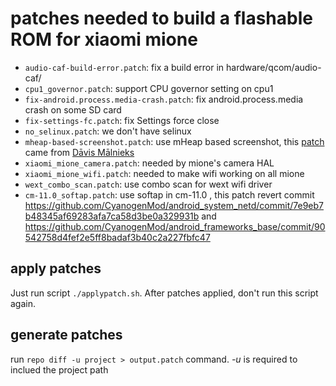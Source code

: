 # patches needed to build a flashable ROM for xiaomi mione

* `audio-caf-build-error.patch`: fix a build error in hardware/qcom/audio-caf/
* `cpu1_governor.patch`: support CPU governor setting on cpu1
* `fix-android.process.media-crash.patch`: fix android.process.media crash on some SD card
* `fix-settings-fc.patch`: fix Settings force close
* `no_selinux.patch`: we don't have selinux
* `mheap-based-screenshot.patch`: use mHeap based screenshot, this [patch][screenshot_patch] came from [Dāvis Mālnieks][TheWhisp]
* `xiaomi_mione_camera.patch`: needed by mione's camera HAL
* `xiaomi_mione_wifi.patch`: needed to make wifi working on all mione
* `wext_combo_scan.patch`: use combo scan for wext wifi driver
* `cm-11.0_softap.patch`: use softap in cm-11.0
  ,
  this patch revert commit https://github.com/CyanogenMod/android_system_netd/commit/7e9eb7b48345af69283afa7ca58d3be0a329931b
  and https://github.com/CyanogenMod/android_frameworks_base/commit/90542758d4fef2e5ff8badaf3b40c2a227fbfc47


apply patches
-------------

Just run script `./applypatch.sh`.
After patches applied, don't run this script again.


generate patches
----------------

run `repo diff -u project > output.patch` command.
_-u_ is required to inclued the project path

[TheWhisp]: https://github.com/TheWhisp
[screenshot_patch]: https://github.com/TheWhisp/android_device_samsung_msm7x27a-common/blob/cm-11.0/patches/frameworks_native/0001-libgui-Bring-back-support-for-mHeap-based-screenshot.patch


